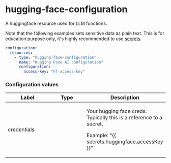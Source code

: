# hugging-face-configuration

A huggingface resource used for LLM functions.


Note that the following examples sets sensitive data as plain text. This is for education purpose only, it's highly recommended to use [secrets](../../building-applications/secrets.md).



```yaml
configuration:
  resources:
    - type: "hugging-face-configuration"
      name: "Hugging Face AI configuration"
      configuration:
        access-key: "hf-access-key"
```



### **Configuration values**

<table><thead><tr><th width="158.33333333333331">Label</th><th width="139">Type</th><th>Description</th></tr></thead><tbody><tr><td>credentials</td><td><br></td><td><p>Your hugging face creds. Typically this is a reference to a secret.</p><p></p><p>Example: “{{ secrets.huggingface.accessKey }}”</p></td></tr></tbody></table>
